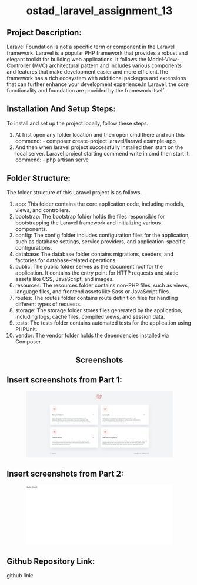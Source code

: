 <h1 align="center">ostad_laravel_assignment_13</h1>

## Project Description:

Laravel Foundation is not a specific term or component in the Laravel framework. Laravel is a popular PHP framework that provides a robust and elegant toolkit for building web applications. It follows the Model-View-Controller (MVC) architectural pattern and includes various components and features that make development easier and more efficient.The framework has a rich ecosystem with additional packages and extensions that can further enhance your development experience.In Laravel, the core functionality and foundation are provided by the framework itself. 

## Installation And Setup Steps:

To install and set up the project locally, follow these steps.

1. At frist open any folder location and then open cmd there and run this commend: - composer create-project laravel/laravel example-app
2. And then when laravel project successfully installed then start on the local server. Laravel project starting commend write in cmd then start it. commend: - php artisan serve

## Folder Structure:

The folder structure of this Laravel project is as follows.

1. app: This folder contains the core application code, including models, views, and controllers.
2. bootstrap: The bootstrap folder holds the files responsible for bootstrapping the Laravel framework and initializing various components.
3. config: The config folder includes configuration files for the application, such as database settings, service providers, and application-specific configurations.
4. database: The database folder contains migrations, seeders, and factories for database-related operations.
5. public: The public folder serves as the document root for the application. It contains the entry point for HTTP requests and static assets like CSS, JavaScript, and images.
6. resources: The resources folder contains non-PHP files, such as views, language files, and frontend assets like Sass or JavaScript files.
7. routes: The routes folder contains route definition files for handling different types of requests.
8. storage: The storage folder stores files generated by the application, including logs, cache files, compiled views, and session data.
9. tests: The tests folder contains automated tests for the application using PHPUnit.
10. vendor: The vendor folder holds the dependencies installed via Composer.

<h2 align="center">Screenshots</h2>

## Insert screenshots from Part 1:
<p align="center"><img src="part1.png" width="400" alt="Laravel Logo"></p>

## Insert screenshots from Part 2:
<p align="center"><img src="part2.png" width="400" alt="Laravel Logo"></p>

## Github Repository Link:
github link: <a href="https://github.com/MDAnwar58/ostad-assignment/tree/main/ostad_laravel_assignment_13" target="_blank"></a>
